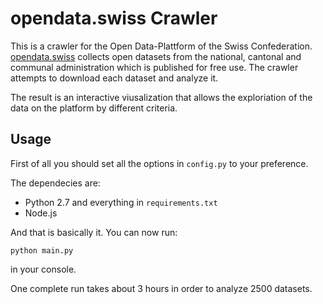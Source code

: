# opendata.swiss Crawler

This is a crawler for the Open Data-Plattform of the Swiss Confederation. [opendata.swiss](http://opendata.swiss) collects open datasets from the national, cantonal and communal administration which is published for free use. The crawler attempts to download each dataset and analyze it.

The result is an interactive viusalization that allows the exploriation of the data on the platform by different criteria.

## Usage

First of all you should set all the options in `config.py` to your preference.

The dependecies are:

* Python 2.7 and everything in `requirements.txt`
* Node.js

And that is basically it. You can now run:

    python main.py

in your console.

One complete run takes about 3 hours in order to analyze 2500 datasets.
